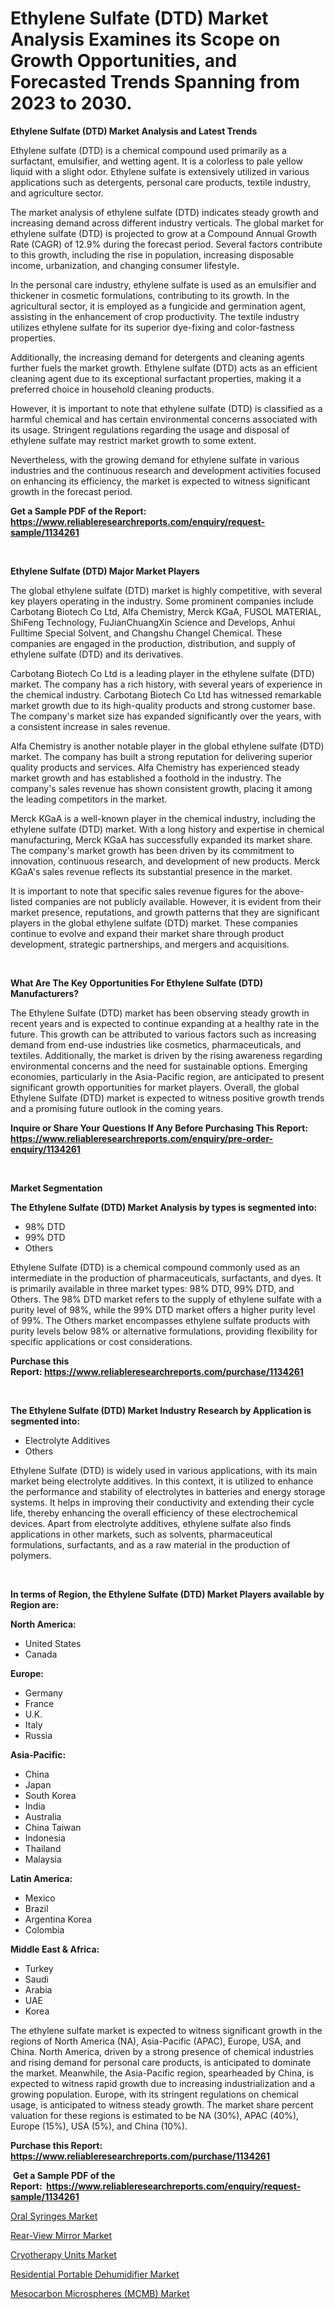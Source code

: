 <p><h1>Ethylene Sulfate (DTD) Market Analysis Examines its Scope on Growth Opportunities, and Forecasted Trends Spanning from 2023 to 2030.</h1></p><p><strong>Ethylene Sulfate (DTD) Market Analysis and Latest Trends</strong></p>
<p><p>Ethylene sulfate (DTD) is a chemical compound used primarily as a surfactant, emulsifier, and wetting agent. It is a colorless to pale yellow liquid with a slight odor. Ethylene sulfate is extensively utilized in various applications such as detergents, personal care products, textile industry, and agriculture sector.</p><p>The market analysis of ethylene sulfate (DTD) indicates steady growth and increasing demand across different industry verticals. The global market for ethylene sulfate (DTD) is projected to grow at a Compound Annual Growth Rate (CAGR) of 12.9% during the forecast period. Several factors contribute to this growth, including the rise in population, increasing disposable income, urbanization, and changing consumer lifestyle.</p><p>In the personal care industry, ethylene sulfate is used as an emulsifier and thickener in cosmetic formulations, contributing to its growth. In the agricultural sector, it is employed as a fungicide and germination agent, assisting in the enhancement of crop productivity. The textile industry utilizes ethylene sulfate for its superior dye-fixing and color-fastness properties.</p><p>Additionally, the increasing demand for detergents and cleaning agents further fuels the market growth. Ethylene sulfate (DTD) acts as an efficient cleaning agent due to its exceptional surfactant properties, making it a preferred choice in household cleaning products.</p><p>However, it is important to note that ethylene sulfate (DTD) is classified as a harmful chemical and has certain environmental concerns associated with its usage. Stringent regulations regarding the usage and disposal of ethylene sulfate may restrict market growth to some extent.</p><p>Nevertheless, with the growing demand for ethylene sulfate in various industries and the continuous research and development activities focused on enhancing its efficiency, the market is expected to witness significant growth in the forecast period.</p></p>
<p><strong>Get a Sample PDF of the Report:&nbsp; <a href="https://www.reliableresearchreports.com/enquiry/request-sample/1134261">https://www.reliableresearchreports.com/enquiry/request-sample/1134261</a></strong></p>
<p>&nbsp;</p>
<p><strong>Ethylene Sulfate (DTD) Major Market Players</strong></p>
<p><p>The global ethylene sulfate (DTD) market is highly competitive, with several key players operating in the industry. Some prominent companies include Carbotang Biotech Co Ltd, Alfa Chemistry, Merck KGaA, FUSOL MATERIAL, ShiFeng Technology, FuJianChuangXin Science and Develops, Anhui Fulltime Special Solvent, and Changshu Changel Chemical. These companies are engaged in the production, distribution, and supply of ethylene sulfate (DTD) and its derivatives.</p><p>Carbotang Biotech Co Ltd is a leading player in the ethylene sulfate (DTD) market. The company has a rich history, with several years of experience in the chemical industry. Carbotang Biotech Co Ltd has witnessed remarkable market growth due to its high-quality products and strong customer base. The company's market size has expanded significantly over the years, with a consistent increase in sales revenue.</p><p>Alfa Chemistry is another notable player in the global ethylene sulfate (DTD) market. The company has built a strong reputation for delivering superior quality products and services. Alfa Chemistry has experienced steady market growth and has established a foothold in the industry. The company's sales revenue has shown consistent growth, placing it among the leading competitors in the market.</p><p>Merck KGaA is a well-known player in the chemical industry, including the ethylene sulfate (DTD) market. With a long history and expertise in chemical manufacturing, Merck KGaA has successfully expanded its market share. The company's market growth has been driven by its commitment to innovation, continuous research, and development of new products. Merck KGaA's sales revenue reflects its substantial presence in the market.</p><p>It is important to note that specific sales revenue figures for the above-listed companies are not publicly available. However, it is evident from their market presence, reputations, and growth patterns that they are significant players in the global ethylene sulfate (DTD) market. These companies continue to evolve and expand their market share through product development, strategic partnerships, and mergers and acquisitions.</p></p>
<p>&nbsp;</p>
<p><strong>What Are The Key Opportunities For Ethylene Sulfate (DTD) Manufacturers?</strong></p>
<p><p>The Ethylene Sulfate (DTD) market has been observing steady growth in recent years and is expected to continue expanding at a healthy rate in the future. This growth can be attributed to various factors such as increasing demand from end-use industries like cosmetics, pharmaceuticals, and textiles. Additionally, the market is driven by the rising awareness regarding environmental concerns and the need for sustainable options. Emerging economies, particularly in the Asia-Pacific region, are anticipated to present significant growth opportunities for market players. Overall, the global Ethylene Sulfate (DTD) market is expected to witness positive growth trends and a promising future outlook in the coming years.</p></p>
<p><strong>Inquire or Share Your Questions If Any Before Purchasing This Report: <a href="https://www.reliableresearchreports.com/enquiry/pre-order-enquiry/1134261">https://www.reliableresearchreports.com/enquiry/pre-order-enquiry/1134261</a></strong></p>
<p>&nbsp;</p>
<p><strong>Market Segmentation</strong></p>
<p><strong>The Ethylene Sulfate (DTD) Market Analysis by types is segmented into:</strong></p>
<p><ul><li>98% DTD</li><li>99% DTD</li><li>Others</li></ul></p>
<p><p>Ethylene Sulfate (DTD) is a chemical compound commonly used as an intermediate in the production of pharmaceuticals, surfactants, and dyes. It is primarily available in three market types: 98% DTD, 99% DTD, and Others. The 98% DTD market refers to the supply of ethylene sulfate with a purity level of 98%, while the 99% DTD market offers a higher purity level of 99%. The Others market encompasses ethylene sulfate products with purity levels below 98% or alternative formulations, providing flexibility for specific applications or cost considerations.</p></p>
<p><strong>Purchase this Report:&nbsp;<a href="https://www.reliableresearchreports.com/purchase/1134261">https://www.reliableresearchreports.com/purchase/1134261</a></strong></p>
<p>&nbsp;</p>
<p><strong>The Ethylene Sulfate (DTD) Market Industry Research by Application is segmented into:</strong></p>
<p><ul><li>Electrolyte Additives</li><li>Others</li></ul></p>
<p><p>Ethylene Sulfate (DTD) is widely used in various applications, with its main market being electrolyte additives. In this context, it is utilized to enhance the performance and stability of electrolytes in batteries and energy storage systems. It helps in improving their conductivity and extending their cycle life, thereby enhancing the overall efficiency of these electrochemical devices. Apart from electrolyte additives, ethylene sulfate also finds applications in other markets, such as solvents, pharmaceutical formulations, surfactants, and as a raw material in the production of polymers.</p></p>
<p>&nbsp;</p>
<p><strong>In terms of Region, the Ethylene Sulfate (DTD) Market Players available by Region are:</strong></p>
<p>
    <p> <strong> North America: </strong>
        <ul>
            <li>United States</li>
            <li>Canada</li>
        </ul>
        </p> 
    <p> <strong> Europe: </strong>
        <ul>
            <li>Germany</li>
            <li>France</li>
            <li>U.K.</li>
            <li>Italy</li>
            <li>Russia</li>
        </ul>
        </p> 
    <p> <strong> Asia-Pacific: </strong>
        <ul>
            <li>China</li>
            <li>Japan</li>
            <li>South Korea</li>
            <li>India</li>
            <li>Australia</li>
            <li>China Taiwan</li>
            <li>Indonesia</li>
            <li>Thailand</li>
            <li>Malaysia</li>
        </ul>
        </p> 
    <p> <strong> Latin America: </strong>
        <ul>
            <li>Mexico</li>
            <li>Brazil</li>
            <li>Argentina Korea</li>
            <li>Colombia</li>
        </ul>
        </p> 
    <p> <strong> Middle East & Africa: </strong>
        <ul>
            <li>Turkey</li>
            <li>Saudi</li>
            <li>Arabia</li>
            <li>UAE</li>
            <li>Korea</li>
        </ul>
    </p>
    </p>
<p><p>The ethylene sulfate market is expected to witness significant growth in the regions of North America (NA), Asia-Pacific (APAC), Europe, USA, and China. North America, driven by a strong presence of chemical industries and rising demand for personal care products, is anticipated to dominate the market. Meanwhile, the Asia-Pacific region, spearheaded by China, is expected to witness rapid growth due to increasing industrialization and a growing population. Europe, with its stringent regulations on chemical usage, is anticipated to witness steady growth. The market share percent valuation for these regions is estimated to be NA (30%), APAC (40%), Europe (15%), USA (5%), and China (10%).</p></p>
<p><strong>Purchase this Report: <a href="https://www.reliableresearchreports.com/purchase/1134261">https://www.reliableresearchreports.com/purchase/1134261</a></strong></p>
<p>&nbsp;<strong>Get a Sample PDF of the Report:&nbsp;&nbsp;<a href="https://www.reliableresearchreports.com/enquiry/request-sample/1134261">https://www.reliableresearchreports.com/enquiry/request-sample/1134261</a></strong></p>
<p><strong></strong></p>
<p><p><a href="https://www.linkedin.com/pulse/oral-syringes-market-challenges-opportunities-growth-drivers-alvpc/">Oral Syringes Market</a></p><p><a href="https://medium.com/@v27092023/rear-view-mirror-market-insight-market-trends-growth-forecasted-from-2023-to-2030-ea313027d583">Rear-View Mirror Market</a></p><p><a href="https://www.linkedin.com/pulse/cryotherapy-units-market-challenges-opportunities-growth-lp8wc/">Cryotherapy Units Market</a></p><p><a href="https://medium.com/@v25590012/residential-portable-dehumidifier-market-competitive-analysis-market-trends-and-forecast-to-2030-09a9e1ad3f58">Residential Portable Dehumidifier Market</a></p><p><a href="https://www.linkedin.com/pulse/mesocarbon-microspheres-mcmb-market-size-share-amp-trends/">Mesocarbon Microspheres (MCMB) Market</a></p></p>